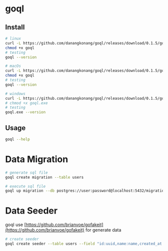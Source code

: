 # goql

## Install

```bash
# linux
curl -L https://github.com/danangkonang/goql/releases/download/0.1.5/goql_linux -o goql
chmod +x goql
# testing
goql --version

# macOs
curl -L https://github.com/danangkonang/goql/releases/download/0.1.5/goql_macOs -o goql
chmod +x goql
# testing
goql --version

# windows
curl -L https://github.com/danangkonang/goql/releases/download/0.1.5/goql_windows -o goql.exe
# chmod +x goql.exe
# testing
goql.exe --version
```

## Usage
```bash
goql --help
```
# Data Migration

```bash
# generate sql file
goql create migration --table users

# execute sql file
goql up migration --db postgres://user:password@localhost:5432/migration?sslmode=disable
```

# Data Seeder

goql use [https://github.com/brianvoe/gofakeit](https://github.com/brianvoe/gofakeit) for generate data

```bash
# create seeder
goql create seeder --table users --field "id:uuid,name:name,created_at:unixtime" --count 100
```
